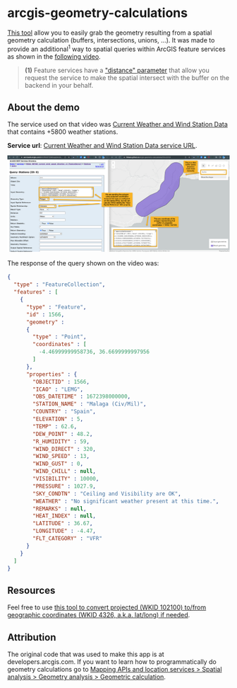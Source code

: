 # arcgis-geometry-calculations

[This tool](https://hhkaos.github.io/arcgis-geometry-calculations/) allow you to easily grab the geometry resulting from a spatial geometry calculation (buffers, intersections, unions, ...). It was made to provide an additional<sup>1</sup> way to spatial queries within ArcGIS feature services as shown in the [following video](https://youtu.be/dkEt_dz8KZA).

> **(1)** Feature services have a ["distance" parameter](https://developers.arcgis.com/documentation/mapping-apis-and-services/data-hosting/services/feature-service/#distance) that allow you request the service to make the spatial intersect with the buffer on the backend in your behalf.

## About the demo

The service used on that video was [Current Weather and Wind Station Data](https://hhkaos2.maps.arcgis.com/home/item.html?id=cb1886ff0a9d4156ba4d2fadd7e8a139) that contains +5800 weather stations. 

**Service url**: [Current Weather and Wind Station Data service URL](https://services9.arcgis.com/RHVPKKiFTONKtxq3/ArcGIS/rest/services/NOAA_METAR_current_wind_speed_direction_v1/FeatureServer/0).

![](./assets/imgs/screenshot.png)

The response of the query shown on the video was:

```json
{
  "type" : "FeatureCollection", 
  "features" : [
    {
      "type" : "Feature", 
      "id" : 1566, 
      "geometry" : 
      {
        "type" : "Point", 
        "coordinates" : [
          -4.46999999958736, 36.6699999997956
        ]
      }, 
      "properties" : {
        "OBJECTID" : 1566, 
        "ICAO" : "LEMG", 
        "OBS_DATETIME" : 1672398000000, 
        "STATION_NAME" : "Malaga (Civ/Mil)", 
        "COUNTRY" : "Spain", 
        "ELEVATION" : 5, 
        "TEMP" : 62.6, 
        "DEW_POINT" : 48.2, 
        "R_HUMIDITY" : 59, 
        "WIND_DIRECT" : 320, 
        "WIND_SPEED" : 13, 
        "WIND_GUST" : 0, 
        "WIND_CHILL" : null, 
        "VISIBILITY" : 10000, 
        "PRESSURE" : 1027.9, 
        "SKY_CONDTN" : "Ceiling and Visibility are OK", 
        "WEATHER" : "No significant weather present at this time.", 
        "REMARKS" : null, 
        "HEAT_INDEX" : null, 
        "LATITUDE" : 36.67, 
        "LONGITUDE" : -4.47, 
        "FLT_CATEGORY" : "VFR"
      }
    }
  ]
}
```

## Resources

Feel free to use [this tool to convert projected (WKID 102100) to/from geographic coordinates (WKID 4326, a.k.a. lat/long) if needed](https://hhkaos.github.io/mercator-geographic-converter/).


## Attribution

The original code that was used to make this app is at developers.arcgis.com. If you want to learn how to programmatically do geometry calculations go to [Mapping APIs and location services > Spatial analysis > Geometry analysis > Geometric calculation](https://developers.arcgis.com/documentation/mapping-apis-and-services/spatial-analysis/geometry-analysis/calculation/).
